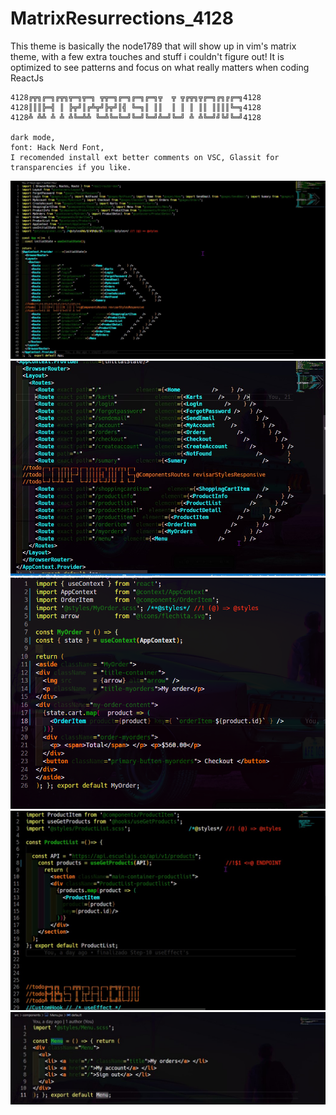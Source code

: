 # MatrixResurrections_4128
This theme is basically the node1789 that will show up in vim's matrix theme, with a few extra touches and stuff i couldn't figure out!
It is optimized to see patterns and focus on what really matters when coding ReactJs

```
4128╔╦╗╔═╗╔╦╗╦═╗╦═╗ ╦╦═╗╔═╗╔═╗╔═╗╦  ╦ ╦╔╦╗╦╔═╗╔╗╔╔═╗4128
4128║║║╠═╣ ║ ╠╦╝║╔╩╦╝╠╦╝║╣ ╚═╗║ ║║  ║ ║ ║ ║║ ║║║║╚═╗4128
4128╩ ╩╩ ╩ ╩ ╩╚═╩╩ ╚═╩╚═╚═╝╚═╝╚═╝╩═╝╚═╝ ╩ ╩╚═╝╝╚╝╚═╝4128

dark mode,
font: Hack Nerd Font,
I recomended install ext better comments on VSC, Glassit for transparencies if you like.
```
![complete][img4]
![router][img3]
![container][img2]
![theme][img1]
![component][img0]




[img0]: ./pubic/component.png "abstraccion"
[img1]: ./pubic/reactjstheme.png "abstraccion"
[img2]: ./pubic/myThemeForReactjs.png "transparent"
[img3]: ./pubic/reactTheme.png "abstraccion"
[img4]: ./pubic/themeForReact.png "abstraccion"
